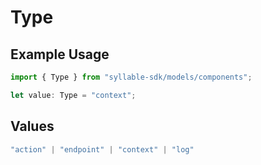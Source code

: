 # Type

## Example Usage

```typescript
import { Type } from "syllable-sdk/models/components";

let value: Type = "context";
```

## Values

```typescript
"action" | "endpoint" | "context" | "log"
```